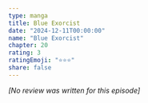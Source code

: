 ```yaml
---
type: manga
title: Blue Exorcist
date: "2024-12-11T00:00:00"
name: "Blue Exorcist"
chapter: 20
rating: 3
ratingEmoji: "⭐️⭐️⭐️"
share: false
---
```


_[No review was written for this episode]_
